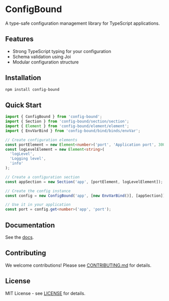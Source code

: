 # ConfigBound

A type-safe configuration management library for TypeScript applications.

## Features

- Strong TypeScript typing for your configuration
- Schema validation using Joi
- Modular configuration structure

## Installation

```bash
npm install config-bound
```

## Quick Start

```typescript
import { ConfigBound } from 'config-bound';
import { Section } from 'config-bound/section/section';
import { Element } from 'config-bound/element/element';
import { EnvVarBind } from 'config-bound/bind/binds/envVar';

// Create configuration elements
const portElement = new Element<number>('port', 'Application port', 3000);
const logLevelElement = new Element<string>(
  'logLevel',
  'Logging level',
  'info'
);

// Create a configuration section
const appSection = new Section('app', [portElement, logLevelElement]);

// Create the config instance
const config = new ConfigBound('app', [new EnvVarBind()], [appSection]);

// Use it in your application
const port = config.get<number>('app', 'port');
```

## Documentation

See the [docs](./docs).

## Contributing

We welcome contributions! Please see [CONTRIBUTING.md](./CONTRIBUTING.md) for details.

## License

MIT License - see [LICENSE](./LICENSE) for details.
